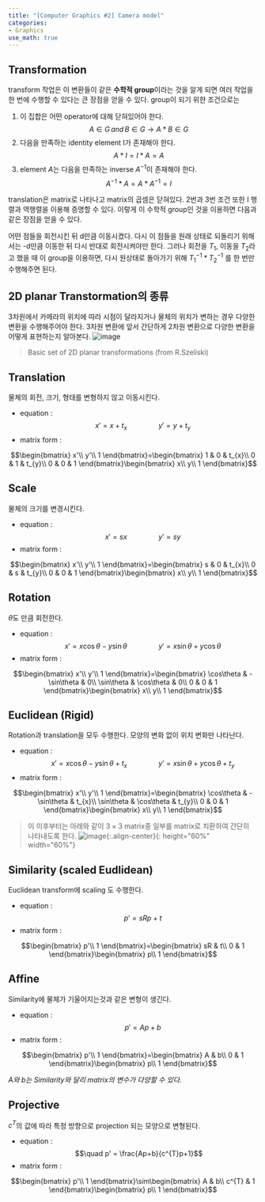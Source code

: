 ```yaml
---
title: "[Computer Graphics #2] Camera model"
categories:
- Graphics
use_math: true
---
```


## Transformation
transform 작업은 이 변환들이 같은 **수학적 group**이라는 것을 알게 되면 여러 작업을 한 번에 수행할 수 있다는 큰 장점을 얻을 수 있다.
group이 되기 위한 조건으로는
1. 이 집합은 어떤 operator에 대해 닫혀있어야 한다.
$$A \in G\,and\,B \in G \rightarrow A*B \in G$$
2. 다음을 만족하는 identity element I가 존재해야 한다.  
$$A*I=I*A=A$$
3. element $A$는 다음을 만족하는 inverse $A^{-1}$이 존재해야 한다.
$$A^{-1}*A = A*A^{-1}=I$$

translation은 matrix로 나타나고 matrix의 곱셈은 닫혀있다. 2번과 3번 조건 또한 I 행렬과 역행렬을 이용해 증명할 수 있다. 이렇게 이 수학적 group인 것을 이용하면 다음과 같은 장점을 얻을 수 있다.

어떤 점들을 회전시킨 뒤 d만큼 이동시켰다. 다시 이 점들을 원래 상태로 되돌리기 위해서는 -d만큼 이동한 뒤 다시 반대로 회전시켜야만 한다. 그러나 회전을 $T_{1}$, 이동을 $T_{2}$라고 했을 때 이 group을 이용하면, 다시 원상태로 돌아가기 위해 $T_{1}^{-1} * T_{2}^{-1}$ 를 한 번만 수행해주면 된다.

## 2D planar Transtormation의 종류
3차원에서 카메라의 위치에 따라 시점이 달라지거나 물체의 위치가 변하는 경우 다양한 변환을 수행해주어야 한다. 3차원 변환에 앞서 간단하게 2차원 변환으로 다양한 변환을 어떻게 표현하는지 알아본다.
![image](https://user-images.githubusercontent.com/79836443/114275830-01574800-9a5f-11eb-95c5-822f00bd6633.png)
>Basic set of 2D planar transformations (from R.Szeliski)
	
## Translation
물체의 회전, 크기, 형태를 변형하지 않고 이동시킨다.

- equation :
$$\quad x' = x + t_{x}\qquad\qquad y' = y+t_{y}$$
- matrix form :


$$\begin{bmatrix}
x'\\ 
y'\\ 
1
\end{bmatrix}=\begin{bmatrix}
1 & 0 & t_{x}\\ 
0 & 1 & t_{y}\\ 
0 & 0 & 1
\end{bmatrix}\begin{bmatrix}
x\\ 
y\\ 
1
\end{bmatrix}$$

## Scale
물체의 크기를 변경시킨다.

- equation : 
$$\quad x' = sx\qquad\qquad y' = sy$$
- matrix form :


$$\begin{bmatrix}
x'\\ 
y'\\ 
1
\end{bmatrix}=\begin{bmatrix}
s & 0 & t_{x}\\ 
0 & s & t_{y}\\ 
0 & 0 & 1
\end{bmatrix}\begin{bmatrix}
x\\ 
y\\ 
1
\end{bmatrix}$$

## Rotation
$\theta$도 만큼 회전한다.

- equation : 
$$\quad x' = x\cos\theta-y\sin\theta\qquad\qquad y' = x\sin\theta+y\cos\theta$$
- matrix form :


$$\begin{bmatrix}
x'\\ 
y'\\ 
1
\end{bmatrix}=\begin{bmatrix}
\cos\theta & -\sin\theta & 0\\ 
\sin\theta & \cos\theta & 0\\ 
0 & 0 & 1
\end{bmatrix}\begin{bmatrix}
x\\ 
y\\ 
1
\end{bmatrix}$$

## Euclidean (Rigid)
Rotation과 translation을 모두 수행한다. 모양의 변화 없이 위치 변화만 나타난다.

- equation : 
$$\quad x' = x\cos\theta-y\sin\theta+t_{x}\qquad\qquad y' = x\sin\theta+y\cos\theta+t_{y}$$
- matrix form :


$$\begin{bmatrix}
x'\\ 
y'\\ 
1
\end{bmatrix}=\begin{bmatrix}
\cos\theta & -\sin\theta & t_{x}\\ 
\sin\theta & \cos\theta & t_{y}\\ 
0 & 0 & 1
\end{bmatrix}\begin{bmatrix}
x\\ 
y\\ 
1
\end{bmatrix}$$


>이 이후부터는 아래와 같이 $3\times3$ matrix중 일부를 matrix로 치환하여 간단히 나타내도록 한다.
![image](https://user-images.githubusercontent.com/79836443/114277029-5ea1c800-9a64-11eb-9f97-64a70b7096ac.png){:.align-center}{: height="60%" width="60%"}



## Similarity (scaled Eudlidean)
Euclidean transform에 scaling 도 수행한다.

- equation : 
$$\quad p' = sRp+t$$
- matrix form :


$$\begin{bmatrix}
p'\\ 
1 \end{bmatrix}=\begin{bmatrix}
sR & t\\ 
0 & 1
\end{bmatrix}\begin{bmatrix}
p\\ 
1
\end{bmatrix}$$

## Affine
Similarity에 물체가 기울어지는것과 같은 변형이 생긴다.

- equation : 
$$\quad p' = Ap+b$$
- matrix form :


$$\begin{bmatrix}
p'\\ 
1 \end{bmatrix}=\begin{bmatrix}
A & b\\ 
0 & 1
\end{bmatrix}\begin{bmatrix}
p\\ 
1
\end{bmatrix}$$

*A와 b는 Similarity와 달리 matrix의 변수가 다양할 수 있다.*
## Projective
$c^{T}$의 값에 따라 특정 방향으로 projection 되는 모양으로 변형된다.

- equation : 
$$\quad p' = \frac{Ap+b}{c^{T}p+1}$$
- matrix form :


$$\begin{bmatrix}
p'\\ 
1 \end{bmatrix}\sim\begin{bmatrix}
A & b\\ 
c^{T} & 1
\end{bmatrix}\begin{bmatrix}
p\\ 
1
\end{bmatrix}$$
